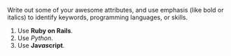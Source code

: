 Write out some of your awesome attributes, and use emphasis (like bold or italics) to identify keywords, programming languages, or skills. 
1. Use **Ruby on Rails**.
2. Use *Python*.
3. Use **Ja*vas*cript**.
